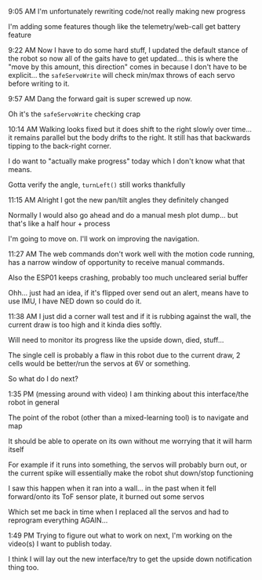 9:05 AM
I'm unfortunately rewriting code/not really making new progress

I'm adding some features though like the telemetry/web-call get battery feature

9:22 AM
Now I have to do some hard stuff, I updated the default stance of the robot so now all of the gaits have to get updated... this is where the "move by this amount, this direction" comes in because I don't have to be explicit... the `safeServoWrite` will check min/max throws of each servo before writing to it.

9:57 AM
Dang the forward gait is super screwed up now.

Oh it's the `safeServoWrite` checking crap

10:14 AM
Walking looks fixed but it does shift to the right slowly over time... it remains parallel but the body drifts to the right. It still has that backwards tipping to the back-right corner.

I do want to "actually make progress" today which I don't know what that means.

Gotta verify the angle, `turnLeft()` still works thankfully

11:15 AM
Alright I got the new pan/tilt angles they definitely changed

Normally I would also go ahead and do a manual mesh plot dump... but that's like a half hour + process

I'm going to move on. I'll work on improving the navigation.

11:27 AM
The web commands don't work well with the motion code running, has a narrow window of opportunity to receive manual commands.

Also the ESP01 keeps crashing, probably too much uncleared serial buffer

Ohh... just had an idea, if it's flipped over send out an alert, means have to use IMU, I have NED down so could do it.

11:38 AM
I just did a corner wall test and if it is rubbing against the wall, the current draw is too high and it kinda dies softly.

Will need to monitor its progress like the upside down, died, stuff...

The single cell is probably a flaw in this robot due to the current draw, 2 cells would be better/run the servos at 6V or something.

So what do I do next?

1:35 PM (messing around with video)
I am thinking about this interface/the robot in general

The point of the robot (other than a mixed-learning tool) is to navigate and map

It should be able to operate on its own without me worrying that it will harm itself

For example if it runs into something, the servos will probably burn out, or the current spike will essentially make the robot shut down/stop functioning

I saw this happen when it ran into a wall... in the past when it fell forward/onto its ToF sensor plate, it burned out some servos

Which set me back in time when I replaced all the servos and had to reprogram everything AGAIN...

1:49 PM
Trying to figure out what to work on next, I'm working on the video(s) I want to publish today.

I think I will lay out the new interface/try to get the upside down notification thing too.